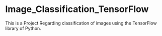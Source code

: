 # Image_Classification_TensorFlow
This is a Project Regarding classification of images using the TensorFlow library of Python.
